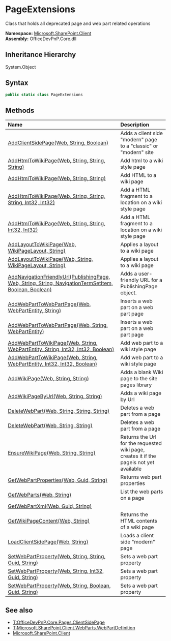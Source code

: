# PageExtensions
Class that holds all deprecated page and web part related operations  

**Namespace:** [Microsoft.SharePoint.Client](Microsoft.SharePoint.Client.md)  
**Assembly:** OfficeDevPnP.Core.dll  
## Inheritance Hierarchy
System.Object  

## Syntax
```C#
public static class PageExtensions
```
## Methods
|**Name**|**Description**|
|:-----|:-----|
| [AddClientSidePage(Web, String, Boolean)](Microsoft.SharePoint.Client.PageExtensions.6f33066a.md) | Adds a client side "modern" page to a "classic" or "modern" site
| [AddHtmlToWikiPage(Web, String, String, String)](Microsoft.SharePoint.Client.PageExtensions.6b3135f8.md) | Add html to a wiki style page
| [AddHtmlToWikiPage(Web, String, String)](Microsoft.SharePoint.Client.PageExtensions.eefb32ca.md) | Add HTML to a wiki page
| [AddHtmlToWikiPage(Web, String, String, String, Int32, Int32)](Microsoft.SharePoint.Client.PageExtensions.f106101.md) | Add a HTML fragment to a location on a wiki style page
| [AddHtmlToWikiPage(Web, String, String, Int32, Int32)](Microsoft.SharePoint.Client.PageExtensions.6162ae7f.md) | Add a HTML fragment to a location on a wiki style page
| [AddLayoutToWikiPage(Web, WikiPageLayout, String)](Microsoft.SharePoint.Client.PageExtensions.378f99ab.md) | Applies a layout to a wiki page
| [AddLayoutToWikiPage(Web, String, WikiPageLayout, String)](Microsoft.SharePoint.Client.PageExtensions.f1459c5d.md) | Applies a layout to a wiki page
| [AddNavigationFriendlyUrl(PublishingPage, Web, String, String, NavigationTermSetItem, Boolean, Boolean)](Microsoft.SharePoint.Client.PageExtensions.f1399c44.md) | Adds a user-friendly URL for a PublishingPage object.
| [AddWebPartToWebPartPage(Web, WebPartEntity, String)](Microsoft.SharePoint.Client.PageExtensions.1faef384.md) | Inserts a web part on a web part page
| [AddWebPartToWebPartPage(Web, String, WebPartEntity)](Microsoft.SharePoint.Client.PageExtensions.e7d82354.md) | Inserts a web part on a web part page
| [AddWebPartToWikiPage(Web, String, WebPartEntity, String, Int32, Int32, Boolean)](Microsoft.SharePoint.Client.PageExtensions.f8118ef.md) | Add web part to a wiki style page
| [AddWebPartToWikiPage(Web, String, WebPartEntity, Int32, Int32, Boolean)](Microsoft.SharePoint.Client.PageExtensions.83b57943.md) | Add web part to a wiki style page
| [AddWikiPage(Web, String, String)](Microsoft.SharePoint.Client.PageExtensions.43b33c77.md) | Adds a blank Wiki page to the site pages library
| [AddWikiPageByUrl(Web, String, String)](Microsoft.SharePoint.Client.PageExtensions.a5de1d3d.md) | Adds a wiki page by Url
| [DeleteWebPart(Web, String, String, String)](Microsoft.SharePoint.Client.PageExtensions.569afb87.md) | Deletes a web part from a page
| [DeleteWebPart(Web, String, String)](Microsoft.SharePoint.Client.PageExtensions.14c6ffe4.md) | Deletes a web part from a page
| [EnsureWikiPage(Web, String, String)](Microsoft.SharePoint.Client.PageExtensions.2efd9f8f.md) | Returns the Url for the requested wiki page, creates it if the pageis not yet available
| [GetWebPartProperties(Web, Guid, String)](Microsoft.SharePoint.Client.PageExtensions.4f627997.md) | Returns web part properties
| [GetWebParts(Web, String)](Microsoft.SharePoint.Client.PageExtensions.37813d52.md) | List the web parts on a page
| [GetWebPartXml(Web, Guid, String)](Microsoft.SharePoint.Client.PageExtensions.dfcbd0d1.md) | 
| [GetWikiPageContent(Web, String)](Microsoft.SharePoint.Client.PageExtensions.bfdefefa.md) | Returns the HTML contents of a wiki page
| [LoadClientSidePage(Web, String)](Microsoft.SharePoint.Client.PageExtensions.398b8deb.md) | Loads a client side "modern" page
| [SetWebPartProperty(Web, String, String, Guid, String)](Microsoft.SharePoint.Client.PageExtensions.ca57f4e2.md) | Sets a web part property
| [SetWebPartProperty(Web, String, Int32, Guid, String)](Microsoft.SharePoint.Client.PageExtensions.da634517.md) | Sets a web part property
| [SetWebPartProperty(Web, String, Boolean, Guid, String)](Microsoft.SharePoint.Client.PageExtensions.76177fde.md) | Sets a web part property
## See also
- [T:OfficeDevPnP.Core.Pages.ClientSidePage](T:OfficeDevPnP.Core.Pages.ClientSidePage.md)
- [T:Microsoft.SharePoint.Client.WebParts.WebPartDefinition](T:Microsoft.SharePoint.Client.WebParts.WebPartDefinition.md)
- [Microsoft.SharePoint.Client](Microsoft.SharePoint.Client.md)
